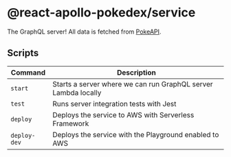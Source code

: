 # @react-apollo-pokedex/service

The GraphQL server! All data is fetched from [PokeAPI](https://pokeapi.co/docs/v2).

## Scripts

| Command      | Description                                                    |
| ------------ | -------------------------------------------------------------- |
| `start`      | Starts a server where we can run GraphQL server Lambda locally |
| `test`       | Runs server integration tests with Jest                        |
| `deploy`     | Deploys the service to AWS with Serverless Framework           |
| `deploy-dev` | Deploys the service with the Playground enabled to AWS         |
